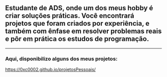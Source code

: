 ## Estudante de ADS, onde um dos meus hobby é criar soluções práticas. Você encontrará projetos que foram criados por experiência, e também com ênfase em resolver problemas reais e pôr em prática os estudos de programação.
---
### Aqui, disponibilizo alguns dos meus projetos:
https://0xc0002.github.io/projetosPessoais/
